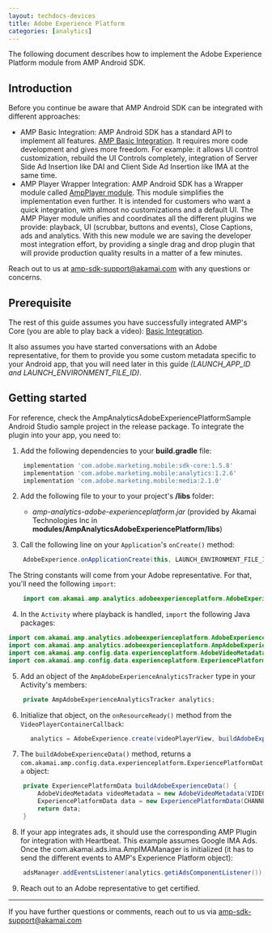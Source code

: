 ```yaml
---
layout: techdocs-devices
title: Adobe Experience Platform
categories: [analytics]
---
```


The following document describes how to implement the Adobe Experience Platform module from AMP Android SDK.

## Introduction

Before you continue be aware that AMP Android SDK can be integrated with different approaches:

* AMP Basic Integration: AMP Android SDK has a standard API to implement all features. [AMP Basic Integration](https://developer.akamai.com/tools/AdaptiveMediaPlayer/docs/android/amp-basic-integration/). It requires more code development and gives more freedom. For example: it allows UI control customization, rebuild the UI Controls completely, integration of Server Side Ad Insertion like DAI and Client Side Ad Insertion like IMA at the same time.
* AMP Player Wrapper Integration: AMP Android SDK has a Wrapper module called [AmpPlayer module](https://developer.akamai.com/tools/AdaptiveMediaPlayer/docs/android/amp-player/). This module simplifies the implementation even further. It is intended for customers who want a quick integration, with almost no customizations and a default UI. The AMP Player module unifies and coordinates all the different plugins we provide: playback, UI (scrubbar, buttons and events), Close Captions, ads and analytics. With this new module we are saving  the developer most integration effort, by providing a single drag and drop plugin that will provide production quality results in a matter of a few minutes.

Reach out to us at <amp-sdk-support@akamai.com> with any questions or concerns.


## Prerequisite

The rest of this guide assumes you have successfully integrated AMP's Core (you are able to play back a video): [Basic Integration](https://developer.akamai.com/tools/AdaptiveMediaPlayer/docs/android/amp-basic-integration/).

It also assumes you have started conversations with an Adobe representative, for them to provide you some custom metadata specific to your Android app, that you will need later in this guide _(LAUNCH_APP_ID and LAUNCH_ENVIRONMENT_FILE_ID)_.

## Getting started

For reference, check the AmpAnalyticsAdobeExperiencePlatformSample Android Studio sample project in the release package. To integrate the plugin into your app, you need to:

1. Add the following dependencies to your **build.gradle** file:

```gradle
    implementation 'com.adobe.marketing.mobile:sdk-core:1.5.8'
    implementation 'com.adobe.marketing.mobile:analytics:1.2.6'
    implementation 'com.adobe.marketing.mobile:media:2.1.0'
```

2. Add the following file to your to your project's **/libs** folder:

   * _amp-analytics-adobe-experienceplatform.jar_ (provided by Akamai Technologies Inc in **modules/AmpAnalyticsAdobeExperiencePlatform/libs**)

3. Call the following line on your `Application`'s `onCreate()` method:
```java
    AdobeExperience.onApplicationCreate(this, LAUNCH_ENVIRONMENT_FILE_ID, LAUNCH_APP_ID);
```
The String constants will come from your Adobe representative.
For that, you'll need the following `import`:
```java
    import com.akamai.amp.analytics.adobeexperienceplatform.AdobeExperience;
```

4. In the `Activity` where playback is handled, `import` the following Java packages:

```java
import com.akamai.amp.analytics.adobeexperienceplatform.AdobeExperience;
import com.akamai.amp.analytics.adobeexperienceplatform.AmpAdobeExperienceAnalyticsTracker;
import com.akamai.amp.config.data.experienceplatform.AdobeVideoMetadata;
import com.akamai.amp.config.data.experienceplatform.ExperiencePlatformData;
```

5. Add an object of the `AmpAdobeExperienceAnalyticsTracker` type in your Activity's members:

```java
    private AmpAdobeExperienceAnalyticsTracker analytics;
```

6. Initialize that object, on the `onResourceReady()` method from the `VideoPlayerContainerCallback`:

```java
      analytics = AdobeExperience.create(videoPlayerView, buildAdobeExperienceData());
```

7. The `buildAdobeExperienceData()` method, returns a `com.akamai.amp.config.data.experienceplatform.ExperiencePlatformData` object:

```java
    private ExperiencePlatformData buildAdobeExperienceData() {
        AdobeVideoMetadata videoMetadata = new AdobeVideoMetadata(VIDEO_NAME, VIDEO_ID);
        ExperiencePlatformData data = new ExperiencePlatformData(CHANNEL, videoMetadata);
        return data;
    }
```

8. If your app integrates ads, it should use the corresponding AMP Plugin for integration with Heartbeat. This example assumes Google IMA Ads. Once the com.akamai.ads.ima.AmpIMAManager is initialized (it has to send the different events to AMP's Experience Platform object):

```java
    adsManager.addEventsListener(analytics.getiAdsComponentListener());
```

9. Reach out to an Adobe representative to get certified.

***

If you have further questions or comments, reach out to us via <amp-sdk-support@akamai.com>
